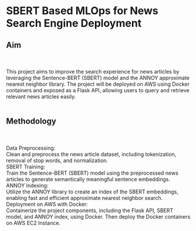 # SBERT Based MLOps for News Search Engine Deployment

## Aim
<br><br>
This project aims to improve the search experience for news articles by leveraging the
Sentence-BERT (SBERT) model and the ANNOY approximate nearest neighbor library.
The project will be deployed on AWS using Docker containers and exposed as a Flask
API, allowing users to query and retrieve relevant news articles easily.
<br><br>

## Methodology
<br><br>
Data Preprocessing:<br>
Clean and preprocess the news article dataset, including tokenization,
removal of stop words, and normalization.
<br>SBERT Training:<br>
Train the Sentence-BERT (SBERT) model using the preprocessed news
articles to generate semantically meaningful sentence embeddings.
<br>ANNOY Indexing:<br>
Utilize the ANNOY library to create an index of the SBERT embeddings,
enabling fast and efficient approximate nearest neighbor search.
<br>Deployment on AWS with Docker:<br>
Containerize the project components, including the Flask API, SBERT
model, and ANNOY index, using Docker. Then deploy the Docker containers on AWS EC2 Instance.
<br><br>

